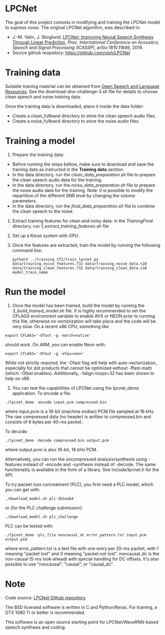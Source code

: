 # LPCNet

The goal of this project consists in modifying and training the LPCNet model to supress noise. The original LPCNet algorithm, was described in:

- J.-M. Valin, J. Skoglund, [LPCNet: Improving Neural Speech Synthesis Through Linear Prediction](https://jmvalin.ca/papers/lpcnet_icassp2019.pdf), *Proc. International Conference on Acoustics, Speech and Signal Processing (ICASSP)*, arXiv:1810.11846, 2019.
- Source github reopsitory: https://github.com/xiph/LPCNet

# Training data

Suitable training material can be obtained from [Open Speech and Language Resources](https://github.com/microsoft/DNS-Challenge).  See the 
download-dns-challenge-3.sh file for details to choose clean speech and noise training data.

Once the training data is downloaded, place it inside the data folder:
- Create a clean_fullband directory to store the clean speech audio files. 
- Create a noise_fullband directory to store the noise audio files.

# Training a model

1. Prepare the training data:
- Before running the steps bellow, make sure to download and save the training data as instructed in the **Training data** section. 
- In the data directory, run the *clean_data_preparation.sh* file to prepare the clean speech audio data for the training.
- In the data directory, run the *noise_data_preparation.sh* file to prepare the noise audio data for the training. Note: it is possible to modify the repartition of the different SNR level by changing the *volume* parameters.
- In the data directory, run the *final_data_preparation.sh* file to combine the clean speech to the noise.

1. Extract training features for clean and noisy data: in the *TrainingFinal* directory, run *1_extract_training_features.sh* file

1. Set up a Keras system with GPU.

1. Once the features are extracted, train the model by running the following command line:
   ```
   python3 ../training_tf2/train_lpcnet.py data/training_noise_features.f32 data/training_noise_data.s16 data/training_clean_features.f32 data/training_clean_data.s16 model_train_name
   ```

# Run the model

1. Once the model has been trained, build the model by running the *3_build_trained_model.sh* file. It is highly recommended to set the CFLAGS environment variable to enable AVX or NEON *prior* to running this file, otherwise no vectorization will take place and the code will be very slow. On a recent x86 CPU, something like
```
export CFLAGS='-Ofast -g -march=native'
```
should work. On ARM, you can enable Neon with:
```
export CFLAGS='-Ofast -g -mfpu=neon'
```
While not strictly required, the -Ofast flag will help with auto-vectorization, especially for dot products that cannot be optimized without -ffast-math (which -Ofast enables). Additionally, -falign-loops=32 has been shown to help on x86.

2. You can test the capabilities of LPCNet using the lpcnet\_demo application. To encode a file:
```
./lpcnet_demo -encode input.pcm compressed.bin
```
where input.pcm is a 16-bit (machine endian) PCM file sampled at 16 kHz. The raw compressed data (no header)
is written to compressed.bin and consists of 8 bytes per 40-ms packet.

To decode:
```
./lpcnet_demo -decode compressed.bin output.pcm
```
where output.pcm is also 16-bit, 16 kHz PCM.

Alternatively, you can run the uncompressed analysis/synthesis using -features
instead of -encode and -synthesis instead of -decode.
The same functionality is available in the form of a library. See include/lpcnet.h for the API.

To try packet loss concealment (PLC), you first need a PLC model, which you can get with:
```
./download_model.sh plc-3b1eab4
```
or (for the PLC challenge submission):
```
./download_model.sh plc_challenge
```
PLC can be tested with:
```
./lpcnet_demo -plc_file noncausal_dc error_pattern.txt input.pcm output.pcm
```
where error_pattern.txt is a text file with one entry per 20-ms packet, with 1 meaning "packet lost" and 0 meaning "packet not lost".
noncausal_dc is the non-causal (5-ms look-ahead) with special handling for DC offsets. It's also possible to use "noncausal", "causal",
or "causal_dc".


# Note

Code source: [LPCNet Github repository](https://github.com/xiph/LPCNet)

The BSD licensed software is written in C and Python/Keras. For training, a GTX 1080 Ti or better is recommended.

This software is an open source starting point for LPCNet/WaveRNN-based speech synthesis and coding.
